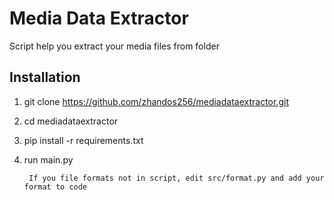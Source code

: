 # Media Data Extractor

Script help you extract your media files from folder


## Installation

1) git clone https://github.com/zhandos256/mediadataextractor.git
2) cd mediadataextractor
3) pip install -r requirements.txt
4) run main.py

        If you file formats not in script, edit src/format.py and add your format to code
